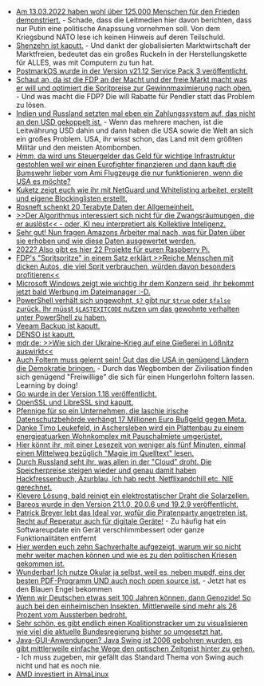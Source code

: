 * [Am 13.03.2022 haben wohl über 125.000 Menschen für den Frieden demonstriert.](https://www.sonnenseite.com/de/politik/125-000-menschen-demonstrieren-fuer-den-frieden/) - Schade, dass die Leitmedien hier davon berichten, dass nur Putin eine politische Anapssung vornehmen soll. Von dem Kriegsbund NATO lese ich keinen Hinweis auf deren Teilschuld.
* [Shenzehn ist kaputt.](https://blog.fefe.de/?ts=9cd0c840) - Und dankt der globalisierten Marktwirtschaft der Marktfreien, bedeutet das ein großes Ruckeln in der Herstellungskette für ALLES, was mit Computern zu tun hat.
* [PostmarkOS wurde in der Version v21.12 Service Pack 3 veröffentlicht.](https://postmarketos.org/blog/2022/03/13/v21.12.3-release/)
* [Schaut an, da ist die FDP an der Macht und der freie Markt macht was er will und optimiert die Spritpreise zur Gewinnmaximierung nach oben.](https://blog.fefe.de/?ts=9cd1de1c) - Und was macht die FDP? Die will Rabatte für Pendler statt das Problem zu lösen.
* [Indien und Russland setzten mal eben ein Zahlungssystem auf, das nicht an den USD gekoppelt ist.](https://blog.fefe.de/?ts=9cd1dd6e) - Wenn das mehrere machen, ist die Leitwährung USD dahin und dann haben die USA sowie die Welt an sich ein großes Problem. USA, ihr wisst schon, das Land mit dem größten Militär und den meisten Atombomben.
* [*Hmm*, da wird uns Steuergelder das Geld für wichtige Infrastruktur gestohlen weil wir einen Eurofighter finanzieren und dann kauft die Bumswehr lieber vom Ami Flugzeuge die nur funktionieren, wenn die USA es möchte?](https://blog.fefe.de/?ts=9cd1d555)
* [Kuketz zeigt euch wie ihr mit NetGuard und Whitelisting arbeitet, erstellt und eigene Blockinglisten erstellt.](https://www.kuketz-blog.de/netguard-datenverkehr-von-android-apps-filtern-privatsphaere-schuetzen/)
* [Rosneft schenkt 20 Terabyte Daten der Allgemeinheit.](https://www.borncity.com/blog/2022/03/14/anonymous-hackt-rosneft-deutschland-20-terabyte-daten-abgezogen/)
* [>>Der Algorithmus interessiert sich nicht für die Zwangsräumungen, die er auslöst<< - oder, KI neu interpretiert als Kollektive Inteligenz.](https://netzpolitik.org/2022/kuenstliche-intelligenz-glu%cc%88cksmaschinen-bauen/)
* [Sehr gut! Nun fragen Amazons Arbeiter mal nach, was für Daten über sie erhoben und wie diese Daten ausgewertet werden.](https://noyb.eu/en/amazon-workers-demand-data-transparency)
* [2022? Also gibt es hier 22 Projekte für euren Raspberry Pi.](https://opensource.com/article/22/3/raspberry-pi-projects-2022)
* [FDP's "Spritspritze" in einem Satz erklärt >>Reiche Menschen mit dicken Autos, die viel Sprit verbrauchen, würden davon besonders profitieren<<](https://www.sonnenseite.com/de/mobilitaet/kritik-an-plaenen-des-finanzministers/)
* [Microsoft Windows zeigt wie wichtig ihr dem Konzern seid, ihr bekommt jetzt bald Werbung im Dateimanager :-D.](https://www.bleepingcomputer.com/news/microsoft/microsoft-is-testing-ads-in-the-windows-11-file-explorer/)
* [PowerShell verhält sich ungewohnt, `$?` gibt nur `$true` oder `$false` zurück. Ihr müsst `$LASTEXITCODE` nutzen um das gewohnte verhalten unter PowerShell zu haben.](https://www.windowspro.de/script/externe-programme-powershell-ausfuehren-exit-code-abfragen)
* [Veeam Backup ist kaputt.](https://www.borncity.com/blog/2022/03/14/kritische-schwachstellen-in-veeam-backup-replication/)
* [DENSO ist kaputt.](https://www.bleepingcomputer.com/news/security/automotive-giant-denso-hit-by-new-pandora-ransomware-gang/)
* [mdr.de: >>Wie sich der Ukraine-Krieg auf eine Gießerei in Lößnitz auswirkt<<](https://www.mdr.de/video/mdr-videos/a/video-605224.html)
* [Auch Foltern muss gelernt sein! Gut das die USA in genügend Ländern die Demokratie bringen.](https://blog.fefe.de/?ts=9ccf795a) - Durch das Wegbomben der Zivilisation finden sich genügend "Freiwillige" die sich für einen Hungerlohn foltern lassen. Learning by doing!
* [Go wurde in der Version 1.18 veröffentlicht.](https://www.phoronix.com/scan.php?page=news_item&px=Go-1.18-Released)
* [OpenSSL und LibreSSL sind kaputt.](https://lwn.net/Articles/887970/)
* [Pfennige für so ein Unternehmen, die laschie irische Datenschutzbehörde verhängt 17 Millionen Euro Bußgeld gegen Meta.](https://www.borncity.com/blog/2022/03/16/irische-datenschtzer-verhngen-17-millionen-euro-bugeld-gegen-meta/)
* [Danke Timo Leukefeld, in Aschersleben wird ein Plattenbau zu einem energieatuarken Wohnkomplex mit Pauschalmiete umgerüstet.](https://www.sonnenseite.com/de/wirtschaft/vom-plattenbau-zum-energieautarken-mehrfamilienhaus-mit-pauschalmiete/)
* [Hier könnt ihr, mit einer Lesezeit von weniger als fünf Minuten, einmal einen Mittelweg bezüglich "Magie im Quelltext" lesen.](https://matthiasnoback.nl/2022/03/too-much-magic/)
* [Durch Russland seht ihr, was allen in der "Cloud" droht. Die Speicherpreise steigen wieder und genau damit haben Hackfressenbuch, Azurblau, Ich hab recht, Netflixandchill etc. NIE gerechnet.](https://www.borncity.com/blog/2022/03/17/it-krise-russland-geht-in-2-monaten-der-speicherplatz-aus/)
* [Klevere Lösung, bald reinigt ein elektrostatischer Draht die Solarzellen.](https://www.sonnenseite.com/de/wissenschaft/mit-forscher-saeubern-solarmodule-wasserlos/)
* [Bareos wurde in den Version 21.1.0, 20.0.6 und 19.2.9 veröffentlicht.](https://www.bareos.com/de/bareos-21-1-0-maintenance-releases/)
* [Patrick Breyer lebt das Ideal vor, wofür die Piratenparty angetreten ist. Recht auf Reperatur auch für digitale Geräte!](https://www.patrick-breyer.de/piraten-recht-auf-reparatur-muss-auch-fuer-digitale-geraete-gelten/) - Zu häufig hat ein Softwareupdate ein Gerät verschlimmbessert oder ganze Funktionalitäten entfernt
* [Hier werden euch zehn Sachverhalte aufgezeigt, warum wir so nicht mehr weiter machen können und wie es zu den politischen Kriesen gekommen ist.](https://www.sonnenseite.com/de/zukunft/wald-corona-lebensmittel-artentod/)
* [Wunderbar! Ich nutze Okular ja selbst, weil es, neben mupdf, eins der besten PDF-Programm UND auch noch open source ist.](https://netzpolitik.org/2022/nachhaltigkeit-erste-software-mit-blauem-engel-ausgezeichnet/) - Jetzt hat es den Blauen Engel bekommen
* [Wenn wir Deutschen etwas seit 100 Jahren können, dann Genozide! So auch bei den einheimischen Insekten. Mittlerweile sind mehr als 26 Prozent vom Aussterben bedroht.](https://www.sonnenseite.com/de/umwelt/neue-rote-liste-mehr-als-ein-viertel-der-insekten-arten-bestandsgefaehrdet/)
* [Sehr schön, es gibt endlich einen Koalitionstracker um zu visualisieren wie viel die aktuelle Bundesregierung bisher so umgesetzt hat.](https://netzpolitik.org/2022/fragdenstaat-koalitionstracker-kontrolliert-versprechen-der-bundesregierung/)
* [Java-GUI-Anwendungen? Java Swing ist 2006 gebohren wurden, es gibt mittlerweile einfache Wege den optischen Zeitgeist hinter zu gehen.](https://opensource.com/article/22/3/beautify-java-applications) - Ich muss zugeben, mir gefällt das Standard Thema von Swing auch nicht und hat es noch nie.
* [AMD investiert in AlmaLinux](https://www.phoronix.com/scan.php?page=news_item&px=AMD-Joins-AlmaLinux)
